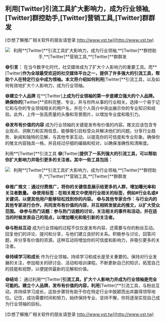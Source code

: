 ## **利用**[Twitter]**引流工具扩大影响力，成为行业领袖,**[Twitter]**群控助手,**[Twitter]**营销工具,**[Twitter]**群群发**

[😍想了解推广相关软件的朋友请登录 http://www.vst.tw](http://www.vst.tw)

 <center><img src="https://vst.tw/MP4/tuiguang/png/2.png" alt="利用**[Twitter]**引流工具扩大影响力，成为行业领袖,**[Twitter]**群控助手,**[Twitter]**营销工具,**[Twitter]**群群发"></center>

**😄引言：**
在当今数字化时代，社交媒体成为了扩大个人影响力的重要工具。而**[Twitter]**作为全球最受欢迎的社交媒体平台之一，提供了许多强大的引流工具，帮助个人在特定行业中成为领袖。本文将介绍如何利用**[Twitter]**引流工具，以及如何有效地扩大个人影响力，成为行业领袖。

**😄建立个人品牌**
在**[Twitter]**上成为行业领袖的第一步是建立强大的个人品牌。确保你的**[Twitter]**资料完整、专业，并与你所从事的行业相关。选择一个易于记忆和与你的专业领域相关的用户名，并在个人简介中突出展示你的专业知识和经验。此外，上传一张高质量的头像和背景图片，以增加专业度和吸引力。

**😄发布有价值的内容**
成为行业领袖的关键是发布有价值的内容。推文应该包含专业观点、洞察力和实用信息，能够吸引目标受众并解决他们的问题。分享行业趋势、新闻和独特的见解，与其他专家互动，以提高你的可信度和专业形象。确保你的推文内容独具一格，并且经过仔细的编辑和校对，以确保准确性和清晰度。

利用**[Twitter]**引流工具
**😄**[Twitter]**提供了一系列强大的引流工具，可以帮助你扩大影响力并吸引更多的关注者。其中一些工具包括：**

 <center><img src="https://vst.tw/MP4/tuiguang/png/8.png" alt="利用**[Twitter]**引流工具扩大影响力，成为行业领袖,**[Twitter]**群控助手,**[Twitter]**营销工具,**[Twitter]**群群发"></center>

**😄推广推文：通过付费推广，将你的关键信息展示给更多的人群，增加曝光率和关注者数量。**
**😄使用标签：在相关推文中使用行业相关的标签，例如#行业名或#关键词，以便其他用户能够轻松找到你的内容。**
**😄与其他专家合作：与行业内的其他专家进行合作，共同发布有价值的内容，并互相转发彼此的推文，以扩大受众范围。**
**😄参与热门话题：参与热门话题的讨论，关注相关的事件和活动，并在适当的时候发表自己的观点，以增加曝光和吸引新的关注者。**

**😄与粉丝互动**
成为行业领袖的过程不仅仅是发布内容，还需要与你的粉丝互动。回复他们的评论、提问和分享，与他们建立良好的关系。积极参与讨论，回答问题，并分享有价值的资源。这种互动将增加你的可信度和影响力，并吸引更多的关注者。

**😄持续学习和成长**
作为行业领袖，持续学习和成长是至关重要的。保持对行业发展的关注，参加相关的研讨会、活动和培训课程。不断更新自己的知识，拓宽自己的技能和视野，以便提供最新的见解和价值。

**😄结论：**
通过利用**[Twitter]**引流工具，扩大个人影响力并成为行业领袖是完全可能的。建立个人品牌，发布有价值的内容，利用**[Twitter]**引流工具，与粉丝互动，并持续学习成长，这些步骤将有助于你在特定行业中脱颖而出并赢得领导地位。记住，成功需要时间和努力，始终保持专业、坚持不懈，你将逐渐实现自己成为行业领袖的目标。

[😍想了解推广相关软件的朋友请登录 http://www.vst.tw](http://www.vst.tw)



